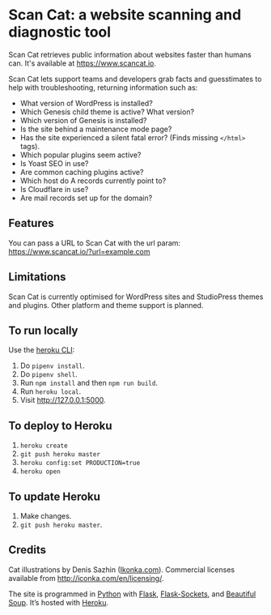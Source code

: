 # Scan Cat: a website scanning and diagnostic tool

Scan Cat retrieves public information about websites faster than humans can. It's available at https://www.scancat.io.

Scan Cat lets support teams and developers grab facts and guesstimates to help with troubleshooting, returning information such as:

- What version of WordPress is installed?
- Which Genesis child theme is active? What version?
- Which version of Genesis is installed?
- Is the site behind a maintenance mode page?
- Has the site experienced a silent fatal error? (Finds missing `</html>` tags).
- Which popular plugins seem active?
- Is Yoast SEO in use?
- Are common caching plugins active?
- Which host do A records currently point to?
- Is Cloudflare in use?
- Are mail records set up for the domain?

## Features
You can pass a URL to Scan Cat with the url param:
https://www.scancat.io/?url=example.com

## Limitations
Scan Cat is currently optimised for WordPress sites and StudioPress themes and plugins. Other platform and theme support is planned.

## To run locally
Use the [heroku CLI](https://devcenter.heroku.com/articles/heroku-cli):

1. Do `pipenv install`.
2. Do `pipenv shell`.
3. Run `npm install` and then `npm run build`.
3. Run `heroku local`.
4. Visit http://127.0.0.1:5000.


## To deploy to Heroku
1. `heroku create`
2. `git push heroku master`
3. `heroku config:set PRODUCTION=true`
4. `heroku open`

## To update Heroku
1. Make changes.
2. `git push heroku master`.

## Credits
Cat illustrations by Denis Sazhin ([Ikonka.com](http://iconka.com/en/)).
Commercial licenses available from http://iconka.com/en/licensing/.

The site is programmed in <a href="https://www.python.org/">Python</a> with <a href="http://flask.pocoo.org/">Flask</a>, <a href="https://github.com/kennethreitz/flask-sockets">Flask-Sockets</a>, and <a href="https://www.crummy.com/software/BeautifulSoup/">Beautiful Soup</a>. It’s hosted with <a href="https://www.heroku.com/">Heroku</a>.
